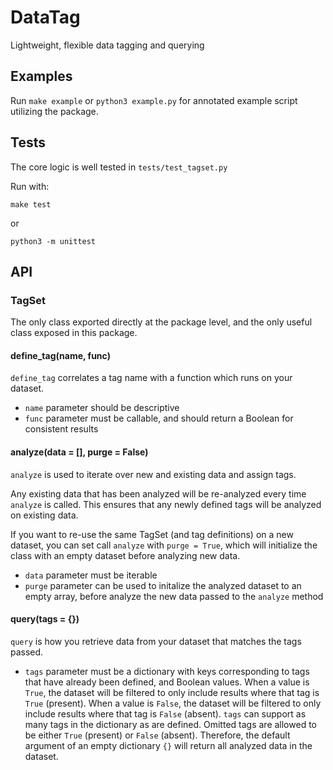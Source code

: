# DataTag
Lightweight, flexible data tagging and querying

## Examples

Run `make example` or `python3 example.py` for annotated example script utilizing the package.

## Tests

The core logic is well tested in `tests/test_tagset.py`

Run with:

```
make test
```

or

```
python3 -m unittest
```

## API

### TagSet

The only class exported directly at the package level, and the only useful class exposed in this package.

#### define_tag(name, func)

`define_tag` correlates a tag name with a function which runs on your dataset.

* `name` parameter should be descriptive
* `func` parameter must be callable, and should return a Boolean for consistent results

#### analyze(data = [], purge = False)

`analyze` is used to iterate over new and existing data and assign tags.

Any existing data that has been analyzed will be re-analyzed every time `analyze` is called.
This ensures that any newly defined tags will be analyzed on existing data.

If you want to re-use the same TagSet (and tag definitions) on a new dataset, you can set call `analyze` with `purge = True`, which will initialize the class with an empty dataset before analyzing new data.

* `data` parameter must be iterable
* `purge` parameter can be used to initalize the analyzed dataset to an empty array, before analyze the new data passed to the `analyze` method

#### query(tags = {})

`query` is how you retrieve data from your dataset that matches the tags passed.

* `tags` parameter must be a dictionary with keys corresponding to tags that have already been defined, and Boolean values. When a value is `True`, the dataset will be filtered to only include results where that tag is `True` (present). When a value is `False`, the dataset will be filtered to only include results where that tag is `False` (absent). `tags` can support as many tags in the dictionary as are defined. Omitted tags are allowed to be either `True` (present) or `False` (absent). Therefore, the default argument of an empty dictionary `{}` will return all analyzed data in the dataset.
